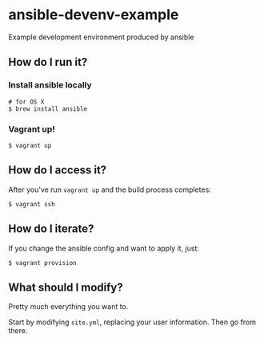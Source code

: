 ansible-devenv-example
======================

Example development environment produced by ansible

## How do I run it?

### Install ansible locally

```
# for OS X
$ brew install ansible
```

### Vagrant up!

```
$ vagrant up
```

## How do I access it?

After you've run `vagrant up` and the build process completes:

```
$ vagrant ssh
```

## How do I iterate?

If you change the ansible config and want to apply it, just:

```
$ vagrant provision
```

## What should I modify?

Pretty much everything you want to.

Start by modifying `site.yml`, replacing your user information.  Then go from there.


